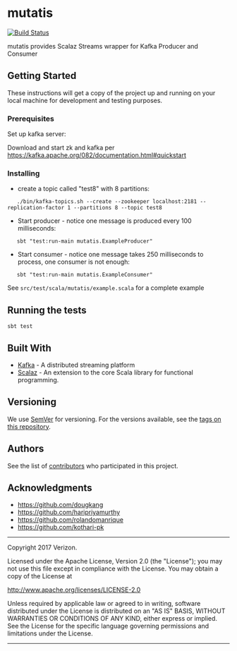 # mutatis
[![Build Status](https://travis-ci.org/Verizon/mutatis.svg?branch=master)](https://travis-ci.org/Verizon/mutatis)

mutatis provides Scalaz Streams wrapper for Kafka Producer and Consumer

## Getting Started

These instructions will get a copy of the project up and running on your local machine for development and testing purposes. 

### Prerequisites

Set up kafka server:


Download and start zk and kafka per https://kafka.apache.org/082/documentation.html#quickstart

### Installing

* create a topic called "test8" with 8 partitions:
```
   ./bin/kafka-topics.sh --create --zookeeper localhost:2181 --replication-factor 1 --partitions 8 --topic test8
```
* Start producer - notice one message is produced every 100 milliseconds:
```
   sbt "test:run-main mutatis.ExampleProducer"
```
* Start consumer - notice one message takes 250 milliseconds to process, one consumer is not enough:
```
   sbt "test:run-main mutatis.ExampleConsumer"
```

See `src/test/scala/mutatis/example.scala` for a complete example

## Running the tests

`sbt test`

## Built With

* [Kafka](https://kafka.apache.org/082/documentation.html) - A distributed streaming platform
* [Scalaz](https://github.com/scalaz/scalaz) - An extension to the core Scala library for functional programming.

## Versioning

We use [SemVer](http://semver.org/) for versioning. For the versions available, see the [tags on this repository](./tags).

## Authors

See the list of [contributors](./graphs/contributors) who participated in this project.

## Acknowledgments

* https://github.com/dougkang
* https://github.com/haripriyamurthy
* https://github.com/rolandomanrique
* https://github.com/kothari-pk

*****************************************
Copyright 2017  Verizon.
               
Licensed under the Apache License, Version 2.0 (the "License");
you may not use this file except in compliance with the License.
You may obtain a copy of the License at

http://www.apache.org/licenses/LICENSE-2.0

Unless required by applicable law or agreed to in writing, software
distributed under the License is distributed on an "AS IS" BASIS,
WITHOUT WARRANTIES OR CONDITIONS OF ANY KIND, either express or implied.
See the License for the specific language governing permissions and
limitations under the License.
****************************************************************
